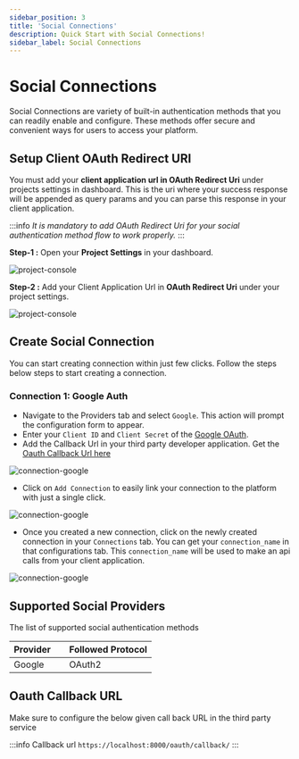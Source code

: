 ```yaml
---
sidebar_position: 3
title: 'Social Connections'
description: Quick Start with Social Connections! 
sidebar_label: Social Connections
---
```


# Social Connections

Social Connections are variety of built-in authentication methods that you can readily enable and configure. These methods offer secure and convenient ways for users to access your platform.

## Setup Client OAuth Redirect URI 
You must add your **client application url in OAuth Redirect Uri** under projects settings in dashboard. This is the uri where your success response will be appended as query params and you can parse this response in your client application.

:::info
*It is mandatory to add OAuth Redirect Uri for your social authentication method flow to work properly.*
:::

**Step-1 :** Open your **Project Settings** in your dashboard.

![project-console](@site/static/img/project-console.png)

**Step-2 :** Add your Client Application Url in **OAuth Redirect Uri** under your project settings.

![project-console](@site/static/img/project-console.png)


## Create Social Connection
You can start creating connection within just few clicks. Follow the steps below steps to start creating a connection.

### Connection 1: Google Auth

- Navigate to the Providers tab and select `Google`. This action will prompt the configuration form to appear.
- Enter your `Client ID` and `Client Secret` of the [Google OAuth](https://support.google.com/cloud/answer/6158849).
- Add the Callback Url in your third party developer application. Get the [Oauth Callback Url here](/authentication/quickstart/methods/social#oauth-callback-url)


![connection-google](@site/static/img/connection-google.png)

- Click on `Add Connection` to easily link your connection to the platform with just a single click.

![connection-google](@site/static/img/connection-google.png)

- Once you created a new connection, click on the newly created connection in your `Connections` tab. You can get your `connection_name` in that configurations tab. This `connection_name` will be used to make an api calls from your client application.

![connection-google](@site/static/img/connection-google.png)


## Supported Social Providers

The list of supported social authentication methods

| Provider    | Followed Protocol |
|-------------|------------------|
| Google    | OAuth2 |


## Oauth Callback URL
Make sure to configure the below given call back URL in the third party service

:::info Callback url
`https://localhost:8000/oauth/callback/`
:::
